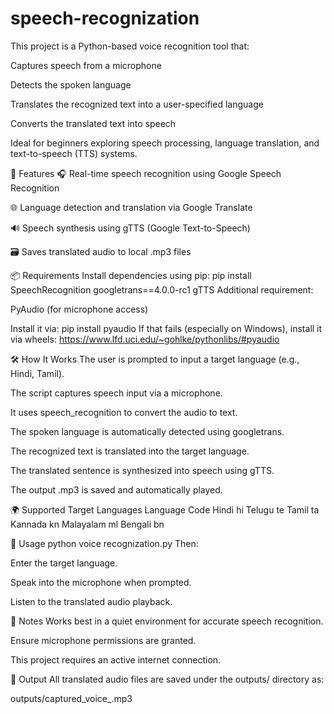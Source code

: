 # speech-recognization
This project is a Python-based voice recognition tool that:

Captures speech from a microphone

Detects the spoken language

Translates the recognized text into a user-specified language

Converts the translated text into speech

Ideal for beginners exploring speech processing, language translation, and text-to-speech (TTS) systems.

🚀 Features
🎧 Real-time speech recognition using Google Speech Recognition

🌐 Language detection and translation via Google Translate

🔊 Speech synthesis using gTTS (Google Text-to-Speech)

🗃️ Saves translated audio to local .mp3 files

📦 Requirements
Install dependencies using pip:
pip install SpeechRecognition googletrans==4.0.0-rc1 gTTS
Additional requirement:

PyAudio (for microphone access)

Install it via:
pip install pyaudio
If that fails (especially on Windows), install it via wheels: https://www.lfd.uci.edu/~gohlke/pythonlibs/#pyaudio

🛠️ How It Works
The user is prompted to input a target language (e.g., Hindi, Tamil).

The script captures speech input via a microphone.

It uses speech_recognition to convert the audio to text.

The spoken language is automatically detected using googletrans.

The recognized text is translated into the target language.

The translated sentence is synthesized into speech using gTTS.

The output .mp3 is saved and automatically played.

🌍 Supported Target Languages
Language	Code
Hindi	hi
Telugu	te
Tamil	ta
Kannada	kn
Malayalam	ml
Bengali	bn

🧪 Usage
python voice recognization.py
Then:

Enter the target language.

Speak into the microphone when prompted.

Listen to the translated audio playback.

📝 Notes
Works best in a quiet environment for accurate speech recognition.

Ensure microphone permissions are granted.

This project requires an active internet connection.

📁 Output
All translated audio files are saved under the outputs/ directory as:

outputs/captured_voice_<Language>.mp3
